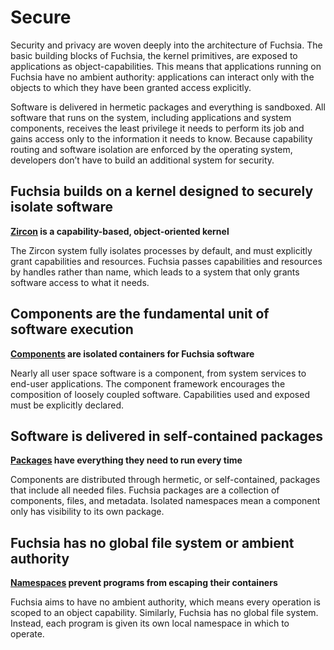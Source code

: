 # Secure

Security and privacy are woven deeply into the architecture of Fuchsia.
The basic building blocks of Fuchsia, the kernel primitives,
are exposed to applications as object-capabilities.
This means that applications running on Fuchsia have no ambient authority:
applications can interact only with the objects
to which they have been granted access explicitly.

Software is delivered in hermetic packages and everything is sandboxed.
All software that runs on the system, including applications and system
components, receives the least privilege it needs to perform its job and
gains access only to the information it needs to know.
Because capability routing and software isolation are enforced by the
operating system, developers don’t have to build an additional
system for security.

## Fuchsia builds on a kernel designed to securely isolate software

**[Zircon](/docs/concepts/kernel/README.md)
is a capability-based, object-oriented kernel**

The Zircon system fully isolates processes by default,
and must explicitly grant capabilities and resources.
Fuchsia passes capabilities and resources by handles rather than name,
which leads to a system that only grants software access to what it needs.

## Components are the fundamental unit of software execution

**[Components](/docs/concepts/components/v2/introduction.md)
are isolated containers for Fuchsia software**

Nearly all user space software is a component,
from system services to end-user applications.
The component framework encourages the composition of loosely coupled software.
Capabilities used and exposed must be explicitly declared.

## Software is delivered in self-contained packages

**[Packages](/docs/concepts/packages/package.md)
have everything they need to run every time**

Components are distributed through hermetic, or self-contained, packages
that include all needed files.
Fuchsia packages are a collection of components, files, and metadata.
Isolated namespaces mean a component only has visibility to its own package.

## Fuchsia has no global file system or ambient authority

**[Namespaces](/docs/concepts/process/namespaces.md)
prevent programs from escaping their containers**

Fuchsia aims to have no ambient authority,
which means every operation is scoped to an object capability.
Similarly, Fuchsia has no global file system.
Instead, each program is given its own local namespace in which to operate.
